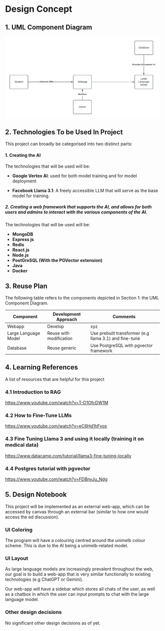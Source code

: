 
# Design Concept



## 1. UML Component Diagram

![Component Diagram](./component_diagram.png)

## 2. Technologies To be Used In Project

This project can broadly be categorised into two distinct parts:

#### 1. Creating the AI

The technologies that will be used will be:

- **Google Vertex AI**: used for both model training and for model deployment

- **Facebook Llama 3.1**: A freely accessible LLM that will serve as the base model for training.

##### 2. Creating a web framework that supports the AI, and allows for both users and admins to interact with the various components of the AI.

  

The technologies that will be used will be:
- **MongoDB** 
- **Express js**
- **Redis**
- **React.js**
- **Node.js**
- **PostGreSQL (With the PGVector extension)**
- **Java**
- **Docker**

  

## 3. Reuse Plan

The following table refers to the components depicted in Section 1: the UML Component Diagram.

  

| Component            | Development Approach     | Comments                                                          |
|----------------------|--------------------------|-------------------------------------------------------------------|
| Webapp               | Develop                  | xyz                                                               |
| Large Language Model | Reuse with modification  | Use prebuilt transformer (e.g llama 3.1) and fine-tune             |
| Database             | Reuse generic            | Use PostgreSQL with pgvector framework                             |




  

## 4. Learning References

A list of resources that are helpful for this project

  

### 4.1 Introduction to RAG

https://www.youtube.com/watch?v=T-D1OfcDW1M

  

### 4.2 How to Fine-Tune LLMs

https://www.youtube.com/watch?v=eC6Hd1hFvos

  

### 4.3 Fine Tuning Llama 3 and using it locally (training it on medical data)

https://www.datacamp.com/tutorial/llama3-fine-tuning-locally

  

### 4.4 Postgres tutorial with pgvector

https://www.youtube.com/watch?v=FDBnyJu_Ndg

  

## 5. Design Notebook

This project will be implemented as an external web-app, which can be accessed by canvas through an external bar (similar to how one would access the ed discussion).

### UI Coloring

 The program will have a colouring centred around the unimelb colour scheme. This is due to the AI being a unimelb-related model.

### UI Layout

As large language models are increasingly prevalent throughout the web, our goal is to build a web-app that is very similar functionally to existing technologies (e.g ChatGPT or Gemini).

Our web-app will have a sidebar which stores all chats of the user, as well as a chatbox in which the user can input prompts to chat with the large language model. 

### Other design decisions

No significant other design decisions as of yet.